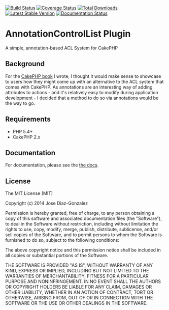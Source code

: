 [![Build Status](https://travis-ci.org/josegonzalez/cakephp-annotation-control-list.svg?branch=master)](https://travis-ci.org/josegonzalez/cakephp-annotation-control-list) [![Coverage Status](https://img.shields.io/coveralls/josegonzalez/cakephp-annotation-control-list.svg)](https://coveralls.io/r/josegonzalez/cakephp-annotation-control-list?branch=master) [![Total Downloads](https://poser.pugx.org/josegonzalez/cakephp-annotation-control-list/downloads.svg)](https://packagist.org/packages/josegonzalez/cakephp-annotation-control-list) [![Latest Stable Version](https://poser.pugx.org/josegonzalez/cakephp-annotation-control-list/v/stable.svg)](https://packagist.org/packages/josegonzalez/cakephp-annotation-control-list) [![Documentation Status](https://readthedocs.org/projects/cakephp-annotation-control-list/badge/?version=latest)](https://readthedocs.org/projects/cakephp-annotation-control-list/?badge=latest)

# AnnotationControlList Plugin

A simple, annotation-based ACL System for CakePHP

## Background

For the [CakePHP book](http://josediazgonzalez.com/cakephp-book/) I wrote, I thought it would make sense to showcase to users how they might come up with an alternative to the ACL system that comes with CakePHP. As annotations are an interesting way of adding attributes to actions - and it's relatively easy to modify during application development - I decided that a method to do so via annotations would be the way to go.

## Requirements

* PHP 5.4+
* CakePHP 2.x

## Documentation
For documentation, please see the [the docs](http://cakephp-annotation-control-list.readthedocs.org/en/latest/).

## License

The MIT License (MIT)

Copyright (c) 2014 Jose Diaz-Gonzalez

Permission is hereby granted, free of charge, to any person obtaining a copy
of this software and associated documentation files (the "Software"), to deal
in the Software without restriction, including without limitation the rights
to use, copy, modify, merge, publish, distribute, sublicense, and/or sell
copies of the Software, and to permit persons to whom the Software is
furnished to do so, subject to the following conditions:

The above copyright notice and this permission notice shall be included in
all copies or substantial portions of the Software.

THE SOFTWARE IS PROVIDED "AS IS", WITHOUT WARRANTY OF ANY KIND, EXPRESS OR
IMPLIED, INCLUDING BUT NOT LIMITED TO THE WARRANTIES OF MERCHANTABILITY,
FITNESS FOR A PARTICULAR PURPOSE AND NONINFRINGEMENT. IN NO EVENT SHALL THE
AUTHORS OR COPYRIGHT HOLDERS BE LIABLE FOR ANY CLAIM, DAMAGES OR OTHER
LIABILITY, WHETHER IN AN ACTION OF CONTRACT, TORT OR OTHERWISE, ARISING FROM,
OUT OF OR IN CONNECTION WITH THE SOFTWARE OR THE USE OR OTHER DEALINGS IN
THE SOFTWARE.
